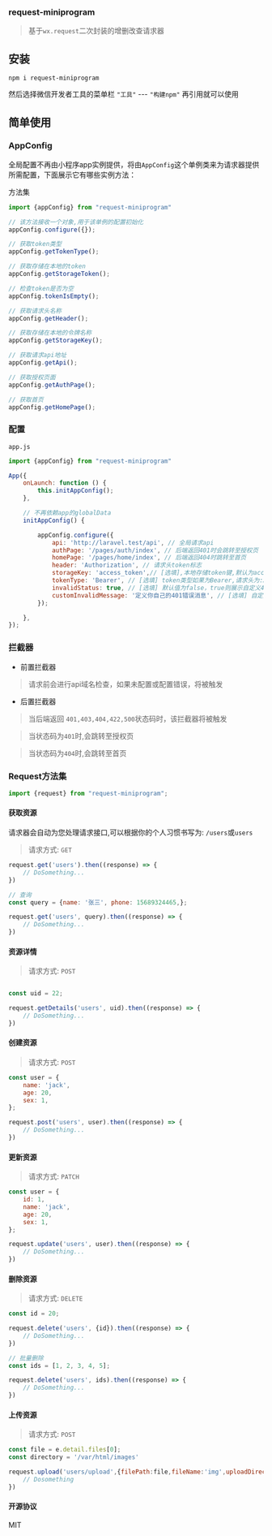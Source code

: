 ### request-miniprogram

> 基于`wx.request`二次封装的增删改查请求器

## 安装

```shell
npm i request-miniprogram
```

然后选择微信开发者工具的菜单栏 `"工具"` --- `"构建npm"` 再引用就可以使用

## 简单使用

### AppConfig

全局配置不再由小程序app实例提供，将由`AppConfig`这个单例类来为请求器提供所需配置，下面展示它有哪些实例方法：

方法集

```js
import {appConfig} from "request-miniprogram"

// 该方法接收一个对象,用于该单例的配置初始化
appConfig.configure({});

// 获取token类型
appConfig.getTokenType();

// 获取存储在本地的token
appConfig.getStorageToken();

// 检查token是否为空
appConfig.tokenIsEmpty();

// 获取请求头名称
appConfig.getHeader();

// 获取存储在本地的令牌名称
appConfig.getStorageKey();

// 获取请求api地址
appConfig.getApi();

// 获取授权页面
appConfig.getAuthPage();

// 获取首页
appConfig.getHomePage();
```

### 配置

`app.js`

```javascript
import {appConfig} from "request-miniprogram"

App({
    onLaunch: function () {
        this.initAppConfig();
    },

    // 不再依赖app的globalData
    initAppConfig() {

        appConfig.configure({
            api: 'http://laravel.test/api', // 全局请求api
            authPage: '/pages/auth/index', // 后端返回401时会跳转至授权页
            homePage: '/pages/home/index', // 后端返回404时跳转至首页
            header: 'Authorization', // 请求头token标志
            storageKey: 'access_token',// [选填],本地存储token键,默认为access_token
            tokenType: 'Bearer', // [选填] token类型如果为Bearer,请求头为:Authorization时，请求头将由 Bearer + token 报文发式发出
            invalidStatus: true, // [选填] 默认值为false，true则展示自定义401消息
            customInvalidMessage: '定义你自己的401错误消息', // [选填] 自定义401错误消息,内部已定义,例子只是让你知道有这个项
        });

    },
});
```

### 拦截器

- 前置拦截器

> 请求前会进行api域名检查，如果未配置或配置错误，将被触发

- 后置拦截器

> 当后端返回 `401,403,404,422,500`状态码时，该拦截器将被触发

> 当状态码为`401`时,会跳转至授权页

> 当状态码为`404`时,会跳转至首页

### Request方法集

```javascript
import {request} from "request-miniprogram";
```

#### 获取资源

请求器会自动为您处理请求接口,可以根据你的个人习惯书写为: `/users`或`users`

> 请求方式: `GET`

```javascript
request.get('users').then((response) => {
    // DoSomething...
})

// 查询
const query = {name: '张三', phone: 15689324465,};

request.get('users', query).then((response) => {
    // DoSomething...
})
```

#### 资源详情

> 请求方式: `POST`

```javascript

const uid = 22;

request.getDetails('users', uid).then((response) => {
    // DoSomething...
})

```

#### 创建资源

> 请求方式: `POST`

```javascript
const user = {
    name: 'jack',
    age: 20,
    sex: 1,
};

request.post('users', user).then((response) => {
    // DoSomething...
})
```

#### 更新资源

> 请求方式: `PATCH`

```javascript
const user = {
    id: 1,
    name: 'jack',
    age: 20,
    sex: 1,
};

request.update('users', user).then((response) => {
    // DoSomething...
})
```

#### 删除资源

> 请求方式: `DELETE`

```javascript
const id = 20;

request.delete('users', {id}).then((response) => {
    // DoSomething...
})

// 批量删除
const ids = [1, 2, 3, 4, 5];

request.delete('users', ids).then((response) => {
    // DoSomething...
})
```

#### 上传资源

> 请求方式: `POST`

```javascript
const file = e.detail.files[0];
const directory = '/var/html/images'

request.upload('users/upload',{filePath:file,fileName:'img',uploadDirectory: directory}).then((response) => {
    // Dosomething
})
```

#### 开源协议

MIT
